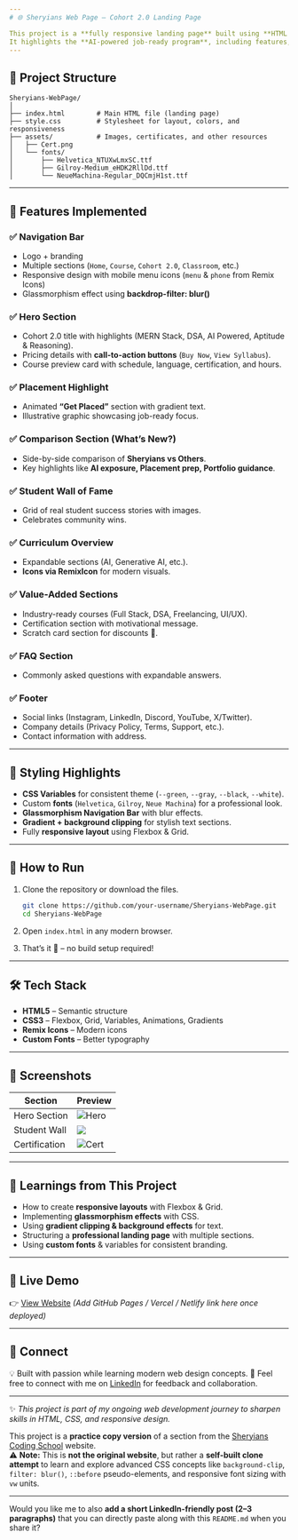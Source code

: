 ```yaml
---
# 🌐 Sheryians Web Page – Cohort 2.0 Landing Page

This project is a **fully responsive landing page** built using **HTML & CSS** for **Sheryians Coding School – Cohort 2.0**.
It highlights the **AI-powered job-ready program**, including features, student success, syllabus details, and pricing.
---
```


## 📂 Project Structure

```
Sheryians-WebPage/
│
├── index.html        # Main HTML file (landing page)
├── style.css         # Stylesheet for layout, colors, and responsiveness
├── assets/           # Images, certificates, and other resources
│   ├── Cert.png
│   └── fonts/
│       ├── Helvetica_NTUXwLmxSC.ttf
│       ├── Gilroy-Medium_eHDK2RllDd.ttf
│       └── NeueMachina-Regular_DQCmjH1st.ttf
```

---

## 🎨 Features Implemented

### ✅ Navigation Bar

- Logo + branding
- Multiple sections (`Home`, `Course`, `Cohort 2.0`, `Classroom`, etc.)
- Responsive design with mobile menu icons (`menu` & `phone` from Remix Icons)
- Glassmorphism effect using **backdrop-filter: blur()**

### ✅ Hero Section

- Cohort 2.0 title with highlights (MERN Stack, DSA, AI Powered, Aptitude & Reasoning).
- Pricing details with **call-to-action buttons** (`Buy Now`, `View Syllabus`).
- Course preview card with schedule, language, certification, and hours.

### ✅ Placement Highlight

- Animated **“Get Placed”** section with gradient text.
- Illustrative graphic showcasing job-ready focus.

### ✅ Comparison Section (What’s New?)

- Side-by-side comparison of **Sheryians vs Others**.
- Key highlights like **AI exposure, Placement prep, Portfolio guidance**.

### ✅ Student Wall of Fame

- Grid of real student success stories with images.
- Celebrates community wins.

### ✅ Curriculum Overview

- Expandable sections (AI, Generative AI, etc.).
- **Icons via RemixIcon** for modern visuals.

### ✅ Value-Added Sections

- Industry-ready courses (Full Stack, DSA, Freelancing, UI/UX).
- Certification section with motivational message.
- Scratch card section for discounts 🎉.

### ✅ FAQ Section

- Commonly asked questions with expandable answers.

### ✅ Footer

- Social links (Instagram, LinkedIn, Discord, YouTube, X/Twitter).
- Company details (Privacy Policy, Terms, Support, etc.).
- Contact information with address.

---

## 🎨 Styling Highlights

- **CSS Variables** for consistent theme (`--green`, `--gray`, `--black`, `--white`).
- Custom **fonts** (`Helvetica`, `Gilroy`, `Neue Machina`) for a professional look.
- **Glassmorphism Navigation Bar** with blur effects.
- **Gradient + background clipping** for stylish text sections.
- Fully **responsive layout** using Flexbox & Grid.

---

## 🚀 How to Run

1. Clone the repository or download the files.

   ```bash
   git clone https://github.com/your-username/Sheryians-WebPage.git
   cd Sheryians-WebPage
   ```

2. Open `index.html` in any modern browser.

3. That’s it 🎉 – no build setup required!

---

## 🛠️ Tech Stack

- **HTML5** – Semantic structure
- **CSS3** – Flexbox, Grid, Variables, Animations, Gradients
- **Remix Icons** – Modern icons
- **Custom Fonts** – Better typography

---

## 📸 Screenshots

| Section       | Preview                                                      |
| ------------- | ------------------------------------------------------------ |
| Hero Section  | ![Hero](./sheryiansWebPage/assets/SheryiansWebPage.png)      |
| Student Wall  | ![](./sheryiansWebPage/assets/Cert.png) |
| Certification | ![Cert](./sheryiansWebPage/assets/Cert.png)                  |

---

## 🌟 Learnings from This Project

- How to create **responsive layouts** with Flexbox & Grid.
- Implementing **glassmorphism effects** with CSS.
- Using **gradient clipping & background effects** for text.
- Structuring a **professional landing page** with multiple sections.
- Using **custom fonts** & variables for consistent branding.

---

## 🔗 Live Demo

👉 [View Website](#) _(Add GitHub Pages / Vercel / Netlify link here once deployed)_

---

## 🤝 Connect

💡 Built with passion while learning modern web design concepts.
📩 Feel free to connect with me on [LinkedIn](https://linkedin.com) for feedback and collaboration.

---

✨ _This project is part of my ongoing web development journey to sharpen skills in HTML, CSS, and responsive design._


This project is a **practice copy version** of a section from the [Sheryians Coding School](https://sheryians.com) website.  
⚠️ **Note:** This is **not the original website**, but rather a **self-built clone attempt** to learn and explore advanced CSS concepts like `background-clip`, `filter: blur()`, `::before` pseudo-elements, and responsive font sizing with `vw` units.  


---

Would you like me to also **add a short LinkedIn-friendly post (2–3 paragraphs)** that you can directly paste along with this `README.md` when you share it?
